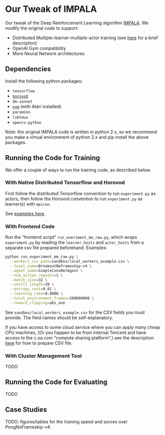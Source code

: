 # Our Tweak of IMPALA
Our tweak of the Deep Reinforcement Learning algorithm [IMPALA](https://github.com/deepmind/scalable_agent).
We modify the original code to support:
* Distributed Multiple-learner-multiple-actor training (see [here](sandbox/MLMA.md) for a brief description)
* OpenAI Gym compatibility
* More Neural Network architectures 



## Dependencies
Install the following python packages:
* `tensorflow`
* [`horovod`](https://github.com/uber/horovod)
* `dm-sonnet`
* [`gym`](https://github.com/openai/gym#atari) (with Atari installed)
* `paramiko`
* `libtmux`
* `opencv-python`

Note: the original IMPALA code is written in python 2.x,
so we recommend you make a virtual environment of python 2.x and pip install the
above packages.

## Running the Code for Training
We offer a couple of ways to run the training code, as described below.

### With Native Distributed Tensorflow and Horovod
First follow the distributed Tensorflow convention to run `experiment.py` as actors,
then follow the Horovod convention to run `experiment.py` as learner(s) with 
`mpirun`. 

See [examples here](sandbox/example_dtf.md).

### With Frontend Code
Run the "frontend script" `run_exeriment_mm_raw.py`,
which wraps `experiment.py` by reading the `learner_hosts` and 
`actor_hosts` from a separate csv file prepared beforehand.
Examples:
```bash
python run_experiment_mm_raw.py \
  --workers_csv_path=sandbox/local_workers_example.csv \
  --level_name=BreakoutNoFrameskip-v4 \
  --agent_name=SimpleConvNetAgent \
  --num_action_repeats=1 \
  --batch_size=32 \
  --unroll_length=20 \
  --entropy_cost=0.01 \
  --learning_rate=0.0006 \
  --total_environment_frames=200000000 \
  --reward_clipping=abs_one
```

See `sandbox/local_workers_example.csv` for the CSV fields you must provide.
The field names should be self-explanatory.

If you have access to some cloud service where you can apply many cheap CPU machines,
(Or you happen to be from internal Tencent and have access to the c.oa.com "compute sharing platform",)
see the description [here](coa) for how to prepare CSV file.

### With Cluster Management Tool
TODO

## Running the Code for Evaluating
TODO

## Case Studies
TODO: figures/tables for the training speed and socres over PongNoFrameskip-v4. 
